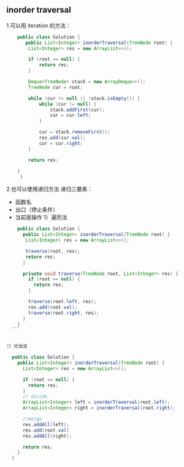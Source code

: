 ## inorder traversal

1.可以用 iteration 的方法：

```java
    public class Solution {
       public List<Integer> inorderTraversal(TreeNode root) {
        List<Integer> res = new ArrayList<>();

        if (root == null) {
            return res;
        }

        Deque<TreeNode> stack = new ArrayDeque<>();
        TreeNode cur = root;

        while (cur != null || !stack.isEmpty()) {
            while (cur != null) {
                stack.addFirst(cur);
                cur = cur.left;
            }

            cur = stack.removeFirst();
            res.add(cur.val);
            cur = cur.right;
        }

        return res;

    }
     }
```

2.也可以使用递归方法
递归三要素：

- 函数名
- 出口（停止条件）
- 当前层操作
  1）遍历法

````java
    public class Solution {
      public List<Integer> inorderTraversal(TreeNode root) {
       List<Integer> res = new ArrayList<>();

       traverse(root, res);
       return res;
      }

      private void traverse(TreeNode root, List<Integer> res) {
        if (root == null) {
          return res;
        }

        traverse(root.left, res);
        res.add(root.val);
        traverse(root.right, res);
      }
    }
  ```


2）分治法

  public class Solution {
    public List<Integer> inorderTraversal(TreeNode root) {
      List<Integer> res = new ArrayList<>();

      if (root == null) {
        return res;
      }
      // divide
      ArrayList<Integer> left = inorderTraversal(root.left);
      ArrayList<Integer> right = inorderTraversal(root.right);

      //merge
      res.addAll(left);
      res.add(root.val)
      res.addAll(right);

      return res;
    }
  }
````
